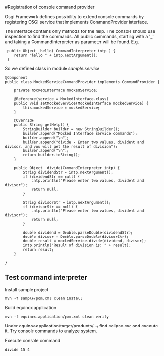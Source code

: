 #Registration of console command provider

Osgi Framework defines possibility to extend console commands by registering OSGI service that implements CommandProvider interface.

The interface contains only methods for the help. The console should use inspection to find the commands. All public commands, starting with a '_' and taking a CommandInterpreter as parameter will be found. E.g.

	 public Object _hello( CommandInterpreter intp ) {
	 	return "hello " + intp.nextArgument();
	 }
 
So we defined class in module *sample.service*

	@Component
	public class MockedServiceCommandProvider implements CommandProvider {
	
		private MockedInterface mockedService;
	
		@Reference(service = MockedInterface.class)
		public void setMockedService(MockedInterface mockedService) {
			this.mockedService = mockedService;
		}
	
		@Override
		public String getHelp() {
			StringBuilder builder = new StringBuilder();
			builder.append("Mocked Interface service commands");
			builder.append("\n");
			builder.append("divide - Enter two values, divident and divisor, and you will get the result of division");
			builder.append("\n");
			return builder.toString();
		}
	
		public Object _divide(CommandInterpreter intp) {
			String dividendStr = intp.nextArgument();
			if (dividendStr == null) {
				intp.println("Please enter two values, divident and divisor");
				return null;
			}
	
			String divisorStr = intp.nextArgument();
			if (divisorStr == null) {
				intp.println("Please enter two values, divident and divisor");
				return null;
			}
	
			double dividend = Double.parseDouble(dividendStr);
			double divisor = Double.parseDouble(divisorStr);
			double result = mockedService.divide(dividend, divisor);
			intp.println("Result of division is: " + result);
			return result;
		}
	
	}
	
## Test command interpreter

Install sample project

	mvn -f sample/pom.xml clean install
Build equinox.application

	mvn -f equinox.application/pom.xml clean verify
Under equinox.application/target/products/.../ find eclipse.exe and execute it. Try console commands to analyze system.

Execute console command
	
	divide 15 4
	
